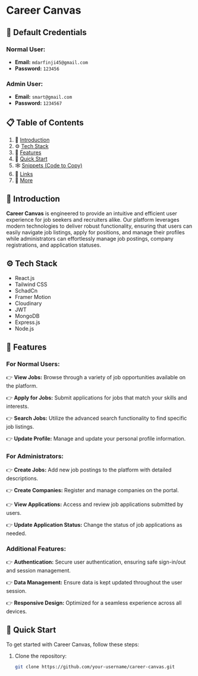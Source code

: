 # Career Canvas

## 🔐 Default Credentials

### Normal User:
- **Email:** `mdarfinji45@gmail.com`
- **Password:** `123456`

### Admin User:
- **Email:** `smart@gmail.com`
- **Password:** `1234567`

## 📋 Table of Contents

1. 🤖 [Introduction](#introduction)
2. ⚙️ [Tech Stack](#tech-stack)
3. 🔋 [Features](#features)
4. 🤸 [Quick Start](#quick-start)
5. 🕸️ [Snippets (Code to Copy)](#snippets)
6. 🔗 [Links](#links)
7. 🚀 [More](#more)

## 🤖 Introduction

**Career Canvas** is engineered to provide an intuitive and efficient user experience for job seekers and recruiters alike. Our platform leverages modern technologies to deliver robust functionality, ensuring that users can easily navigate job listings, apply for positions, and manage their profiles while administrators can effortlessly manage job postings, company registrations, and application statuses.

## ⚙️ Tech Stack

- React.js
- Tailwind CSS
- SchadCn
- Framer Motion
- Cloudinary
- JWT
- MongoDB
- Express.js
- Node.js

## 🔋 Features

### For Normal Users:
👉 **View Jobs:** Browse through a variety of job opportunities available on the platform.

👉 **Apply for Jobs:** Submit applications for jobs that match your skills and interests.

👉 **Search Jobs:** Utilize the advanced search functionality to find specific job listings.

👉 **Update Profile:** Manage and update your personal profile information.

### For Administrators:
👉 **Create Jobs:** Add new job postings to the platform with detailed descriptions.

👉 **Create Companies:** Register and manage companies on the portal.

👉 **View Applications:** Access and review job applications submitted by users.

👉 **Update Application Status:** Change the status of job applications as needed.

### Additional Features:
👉 **Authentication:** Secure user authentication, ensuring safe sign-in/out and session management.

👉 **Data Management:** Ensure data is kept updated throughout the user session.

👉 **Responsive Design:** Optimized for a seamless experience across all devices.

## 🤸 Quick Start

To get started with Career Canvas, follow these steps:

1. Clone the repository:
   ```bash
   git clone https://github.com/your-username/career-canvas.git
